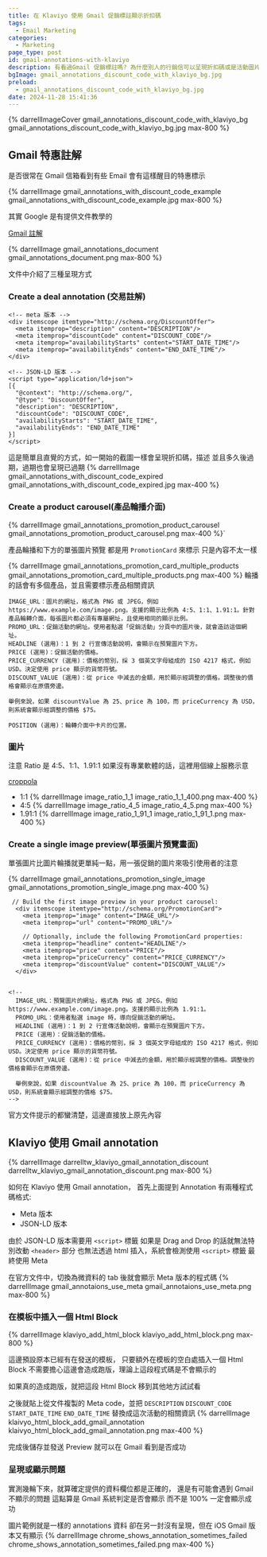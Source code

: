 ```yaml
---
title: 在 Klaviyo 使用 Gmail 促銷標註顯示折扣碼
tags:
  - Email Marketing
categories:
  - Marketing
page_type: post
id: gmail-annotations-with-klaviyo
description: 有看過Gmail 促銷標註嗎? 為什麼別人的行銷信可以呈現折扣碼或是活動圖片? 其實只要照著 Google 文件就可以做到，讓我們用 Klaviyo 來實作看看
bgImage: gmail_annotations_discount_code_with_klaviyo_bg.jpg
preload:
  - gmail_annotations_discount_code_with_klaviyo_bg.jpg
date: 2024-11-28 15:41:36
---
```

{% darrellImageCover gmail_annotations_discount_code_with_klaviyo_bg gmail_annotations_discount_code_with_klaviyo_bg.jpg max-800 %}

## Gmail 特惠註解

是否很常在 Gmail 信箱看到有些 Email 會有這樣醒目的特惠標示

{% darrellImage gmail_annotations_with_discount_code_example gmail_annotations_with_discount_code_example.jpg max-800 %}

其實 Google 是有提供文件教學的

<a href="https://developers.google.com/gmail/promotab/overview?hl=zh-tw"><i class="fa-solid fa-link"></i><span> Gmail 註解 </span></a>

{% darrellImage gmail_annotations_document gmail_annotations_document.png max-800 %}

文件中介紹了三種呈現方式

### Create a deal annotation (交易註解)
```
<!-- meta 版本 -->
<div itemscope itemtype="http://schema.org/DiscountOffer">
  <meta itemprop="description" content="DESCRIPTION"/>
  <meta itemprop="discountCode" content="DISCOUNT_CODE"/>
  <meta itemprop="availabilityStarts" content="START_DATE_TIME"/>
  <meta itemprop="availabilityEnds" content="END_DATE_TIME"/>
</div>

<!-- JSON-LD 版本 -->
<script type="application/ld+json">
[{
  "@context": "http://schema.org/",
  "@type": "DiscountOffer",
  "description": "DESCRIPTION",
  "discountCode": "DISCOUNT_CODE",
  "availabilityStarts": "START_DATE_TIME",
  "availabilityEnds": "END_DATE_TIME"
}]
</script>
```

這是簡單且直覺的方式，如一開始的截圖一樣會呈現折扣碼，描述
並且多久後過期，過期也會呈現已過期
{% darrellImage gmail_annotations_with_discount_code_expired gmail_annotations_with_discount_code_expired.jpg max-400 %}

### Create a product carousel(產品輪播介面)

{% darrellImage gmail_annotations_promotion_product_carousel gmail_annotations_promotion_product_carousel.png max-400 %}`

產品輪播和下方的單張圖片預覽
都是用 `PromotionCard` 來標示
只是內容不太一樣

{% darrellImage gmail_annotations_promotion_card_multiple_products gmail_annotations_promotion_card_multiple_products.png max-400 %}
輪播的話會有多個產品，並且需要標示產品相關資訊

```
IMAGE_URL：圖片的網址，格式為 PNG 或 JPEG，例如 https://www.example.com/image.png。支援的顯示比例為 4:5、1:1、1.91:1。針對產品輪轉介面，每張圖片都必須有專屬網址，且使用相同的顯示比例。
PROMO_URL：促銷活動的網址。使用者點選「促銷活動」分頁中的圖片後，就會造訪這個網址。
HEADLINE (選用)：1 到 2 行宣傳活動說明，會顯示在預覽圖片下方。
PRICE (選用)：促銷活動的價格。
PRICE_CURRENCY (選用)：價格的幣別，採 3 個英文字母組成的 ISO 4217 格式，例如 USD。決定使用 price 顯示的貨幣符號。
DISCOUNT_VALUE (選用)：從 price 中減去的金額，用於顯示經調整的價格。調整後的價格會顯示在原價旁邊。

舉例來說，如果 discountValue 為 25、price 為 100，而 priceCurrency 為 USD，則系統會顯示經調整的價格 $75。

POSITION (選用)：輪轉介面中卡片的位置。
```

### 圖片
注意 Ratio 是 4:5、1:1、1.91:1
如果沒有專業軟體的話，這裡用個線上服務示意

<a href="https://croppola.com/"><i class="fa-solid fa-link"></i><span> croppola </span></a>

- 1:1
{% darrellImage image_ratio_1_1 image_ratio_1_1_400.png max-400 %}
- 4:5
{% darrellImage image_ratio_4_5 image_ratio_4_5.png max-400 %}
- 1.91:1
{% darrellImage image_ratio_1_91_1 image_ratio_1_91_1.png max-400 %}


### Create a single image preview(單張圖片預覽畫面)

單張圖片比圖片輪播就更單純一點，用一張促銷的圖片來吸引使用者的注意

{% darrellImage gmail_annotations_promotion_single_image gmail_annotations_promotion_single_image.png max-400 %}
```
 // Build the first image preview in your product carousel:
  <div itemscope itemtype="http://schema.org/PromotionCard">
    <meta itemprop="image" content="IMAGE_URL"/>
    <meta itemprop="url" content="PROMO_URL"/>

    // Optionally, include the following PromotionCard properties:
    <meta itemprop="headline" content="HEADLINE"/>
    <meta itemprop="price" content="PRICE"/>
    <meta itemprop="priceCurrency" content="PRICE_CURRENCY"/>
    <meta itemprop="discountValue" content="DISCOUNT_VALUE"/>
  </div>


<!-- 
  IMAGE_URL：預覽圖片的網址，格式為 PNG 或 JPEG，例如 https://www.example.com/image.png。支援的顯示比例為 1.91:1。
  PROMO_URL：使用者點選 image 時，導向促銷活動的網址。
  HEADLINE (選用)：1 到 2 行宣傳活動說明，會顯示在預覽圖片下方。
  PRICE (選用)：促銷活動的價格。
  PRICE_CURRENCY (選用)：價格的幣別，採 3 個英文字母組成的 ISO 4217 格式，例如 USD。決定使用 price 顯示的貨幣符號。
  DISCOUNT_VALUE (選用)：從 price 中減去的金額，用於顯示經調整的價格。調整後的價格會顯示在原價旁邊。

  舉例來說，如果 discountValue 為 25、price 為 100，而 priceCurrency 為 USD，則系統會顯示經調整的價格 $75。 
-->
```
官方文件提示的都蠻清楚，這邊直接放上原先內容

## Klaviyo 使用 Gmail annotation

{% darrellImage darrelltw_klaviyo_gmail_annotation_discount darrelltw_klaviyo_gmail_annotation_discount.png max-800 %}

如何在 Klaviyo 使用 Gmail annotation，
首先上面提到 Annotation 有兩種程式碼格式:
- Meta 版本
- JSON-LD 版本

由於 JSON-LD 版本需要用 `<script>` 標籤
如果是 Drag and Drop 的話就無法特別改動 `<header>` 部分
也無法透過 html 插入，系統會檢測使用 `<script>` 標籤
最終使用 Meta 

在官方文件中，切換為微資料的 tab 後就會顯示 Meta 版本的程式碼
{% darrellImage gmail_annotaions_use_meta gmail_annotaions_use_meta.png max-800 %}

### 在模板中插入一個 Html Block
{% darrellImage klaviyo_add_html_block klaviyo_add_html_block.png max-800 %}

這邊預設原本已經有在發送的模板，
只要額外在模板的空白處插入一個 Html Block
不需要擔心這邊會造成跑版，理論上這段程式碼是不會顯示的

如果真的造成跑版，就把這段 Html Block 移到其他地方試試看

之後就貼上從文件複製的 Meta code，並把 `DESCRIPTION` `DISCOUNT_CODE` `START_DATE_TIME` `END_DATE_TIME` 替換成這次活動的相關資訊
{% darrellImage klaivyo_html_block_add_gmail_annotation klaivyo_html_block_add_gmail_annotation.png max-400 %}

完成後儲存並發送 Preview 就可以在 Gmail 看到是否成功

### 呈現或顯示問題

實測幾輪下來，就算確定提供的資料欄位都是正確的，
還是有可能會遇到 Gmail 不顯示的問題
這點算是 Gmail 系統判定是否會顯示
而不是 100% 一定會顯示成功

圖片範例就是一樣的 annotations 資料
卻在另一封沒有呈現，但在 iOS Gmail 版本又有顯示
{% darrellImage chrome_shows_annotation_sometimes_failed chrome_shows_annotation_sometimes_failed.png max-400 %}


